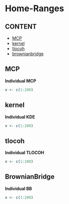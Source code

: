 # Home-Ranges


## CONTENT 
 
* [MCP](#MCP)
* [kernel](#kernel)
* [tlocoh](#tlocoh)
* [brownianbridge](#brownianbridge)

## MCP

**Individual MCP**  
```R
v <- c(1:200) 
```

## kernel

**Individual KDE**  
```R
v <- c(1:200) 
```

## tlocoh

**Individual TLOCOH**  
```R
v <- c(1:200) 
```

## BrownianBridge 

**Individual BB**  
```R
v <- c(1:200) 
```
